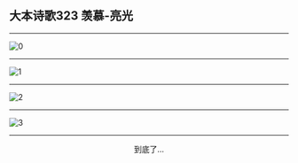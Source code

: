 
## 大本诗歌323 羡慕-亮光
        
<div id="aplayer0"></div>

---

<img alt="0" data-original="/data/d0323/0">

---

<img alt="1" data-original="/data/d0323/1">

---

<img alt="2" data-original="/data/d0323/2">

---

<img alt="3" data-original="/data/d0323/3">

---

<p style="text-align: center">到底了...</p>

<script src="/js/dist-view.js"></script>

<script>
MAIN.id = 'd0323';
        
const ap0 = new APlayer({
    container: document.getElementById('aplayer0'),
    volume: 1,
    loop: 'none',
    preload: 'none',
    audio: [{
        name: '大本诗歌323.mp3',
        artist: '大本诗歌',
        url: 'https://res.wx.qq.com/voice/getvoice?mediaid=MzI0NTk3MDM5M18yMjQ3NDkxNDk4',
        cover: '/favicon'
    }]
});
</script>
